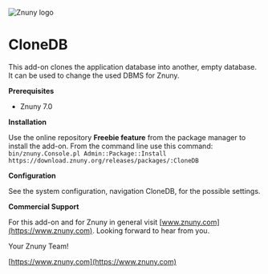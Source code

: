 ![Znuny logo](https://www.znuny.com/assets/images/logo_small.png)


CloneDB
=======

This add-on clones the application database into another, empty database. It can be used to change the used DBMS for Znuny.

**Prerequisites**

- Znuny 7.0

**Installation**

Use the online repository **Freebie feature** from the package manager to install the add-on.
From the command line use this command:
`bin/znuny.Console.pl Admin::Package::Install https://download.znuny.org/releases/packages/:CloneDB`

**Configuration**

See the system configuration, navigation CloneDB, for the possible settings.

**Commercial Support**

For this add-on and for Znuny in general visit [www.znuny.com](https://www.znuny.com). Looking forward to hear from you.


Your Znuny Team!

[https://www.znuny.com](https://www.znuny.com)
